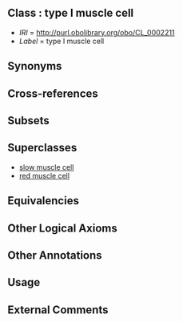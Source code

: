 
## Class : type I muscle cell

 * *IRI* = http://purl.obolibrary.org/obo/CL_0002211
 * *Label* = type I muscle cell

## Synonyms


## Cross-references


## Subsets


## Superclasses

 * [slow muscle cell](../../CL/89/CL_0000189.md)
 * [red muscle cell](../../CL/10/CL_0002210.md)

## Equivalencies


## Other Logical Axioms


## Other Annotations


## Usage


## External Comments


